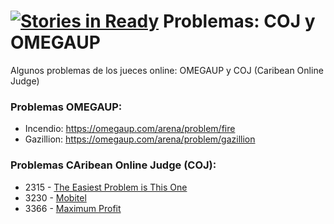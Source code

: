 [![Stories in Ready](https://badge.waffle.io/juanjo23/Problemas-OMEGAUP.png?label=ready&title=Ready)](https://waffle.io/juanjo23/Problemas-OMEGAUP)
Problemas: COJ y OMEGAUP
=================

Algunos problemas de los jueces online: OMEGAUP y COJ (Caribean Online Judge)
### Problemas OMEGAUP:
- Incendio: https://omegaup.com/arena/problem/fire 
- Gazillion: https://omegaup.com/arena/problem/gazillion
 
### Problemas CAribean Online Judge (COJ):
- 2315 - [The Easiest Problem is This One](http://coj.uci.cu/24h/problem.xhtml?pid=2315)
- 3230 - [Mobitel](http://coj.uci.cu/24h/problem.xhtml?pid=3230)
- 3366 - [Maximum Profit](https://github.com/juanjo23/Problemas-COJ/blob/master/3366-MaxProfit.cpp)
